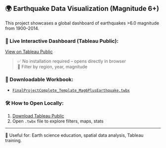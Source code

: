 ## 🌍 Earthquake Data Visualization (Magnitude 6+)

This project showcases a global dashboard of earthquakes >6.0 magnitude from 1900–2014.

### 🔗 Live Interactive Dashboard (Tableau Public):
[View on Tableau Public](https://public.tableau.com/app/profile/loretta.gray6623/viz/Mag6PlusEarthquakes1900-2014/EarthquakeDashboard)

> ✅ No installation required – opens directly in browser  
> 🔎 Filter by region, year, magnitude

### 📄 Downloadable Workbook:
- [`FinalProjectComplete_Template_Mag6PlusEarthquake.twbx`](FinalProjectComplete_Template_Mag6PlusEarthquake.twbx)

### 🛠 How to Open Locally:
1. [Download Tableau Public](https://public.tableau.com/en-us/s/download/)
2. Open `.twbx` file to explore filters, maps, stats

---

📌 Useful for: Earth science education, spatial data analysis, Tableau training.
